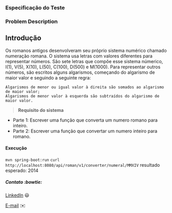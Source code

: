 ### Especificação do Teste

### Problem Description

## Introdução 
Os romanos antigos desenvolveram seu próprio sistema numérico chamado numeração romana. O sistema usa letras com valores diferentes para representar números. São sete letras que compõe esse sistema númerico, I(1), V(5), X(10), L(50), C(100), D(500) e M(1000). 
Para representar outros números, são escritos alguns algarismos, começando do algarismo de maior valor e seguindo a seguinte regra:

    Algarismos de menor ou igual valor à direita são somados ao algarismo de maior valor;
    Algarismos de menor valor à esquerda são subtraídos do algarismo de maior valor.
    
> **Requisito do sistema**

- Parte 1: Escrever uma função que converta um numero romano para inteiro.
- Parte 2: Escrever uma função que convertar um numero inteiro para romano.


#### Execução
`mvn spring-boot:run`
`curl http://localhost:8080/api/roman/v1/converter/numeral/MMXIV` resultado esperado: 2014

##### Contato :bowtie:

 [LinkedIn](https://www.linkedin.com/in/kleber-damasco-80b55728/) 😃
 
 [E-mail](mailto:kleberdamasco@hotmail.com) :envelope:
